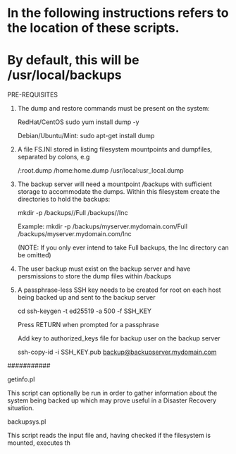 #	In the following instructions <BACKUPHOME> refers to the location of these scripts.
#	By default, this will be  /usr/local/backups

PRE-REQUISITES

1.	The dump and restore commands must be present on the system:

	RedHat/CentOS
	sudo yum install dump -y

	Debian/Ubuntu/Mint:
	sudo apt-get install dump

2.	A file FS.INI stored in <BACKUPHOME> listing filesystem mountpoints and dumpfiles, separated by colons, e.g

	/:root.dump
	/home:home.dump
	/usr/local:usr_local.dump

3.	The backup server will need a mountpoint  /backups  with sufficient storage to accommodate the dumps.
	Within this filesystem create the directories to hold the backups:

	mkdir -p /backups/<FQDN-of-host>/Full /backups/<FQDN-of-host>/Inc

	Example: 	mkdir -p /backups/myserver.mydomain.com/Full /backups/myserver.mydomain.com/Inc

	(NOTE: If you only ever intend to take Full backups, the Inc directory can be omitted)

4.	The user  backup  must exist on the backup server and have persmissions to store the dump files within /backups

5.	A passphrase-less SSH key needs to be created for root on each host being backed up and sent to the backup server

	cd <BACKUPHOME>
	ssh-keygen -t ed25519 -a 500 -f SSH_KEY

	Press RETURN when prompted for a passphrase

	Add key to authorized_keys file for backup user on the backup server

	ssh-copy-id -i SSH_KEY.pub backup@backupserver.mydomain.com


###########

getinfo.pl

This script can optionally be run in order to gather information about the system being backed
up which may prove useful in a Disaster Recovery situation.

backupsys.pl

This script reads the input file and, having checked if the filesystem is mounted, executes th
